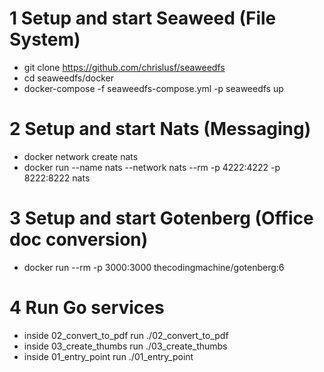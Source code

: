 # 1 Setup and start Seaweed (File System)
 - git clone https://github.com/chrislusf/seaweedfs
 - cd seaweedfs/docker
 - docker-compose -f seaweedfs-compose.yml -p seaweedfs up
# 2 Setup and start Nats (Messaging)
 - docker network create nats
 - docker run --name nats --network nats --rm -p 4222:4222 -p 8222:8222 nats
# 3 Setup and start Gotenberg (Office doc conversion)
 - docker run --rm -p 3000:3000 thecodingmachine/gotenberg:6
# 4 Run Go services
 - inside 02_convert_to_pdf run ./02_convert_to_pdf
 - inside 03_create_thumbs run ./03_create_thumbs
 - inside 01_entry_point run ./01_entry_point
 
  
